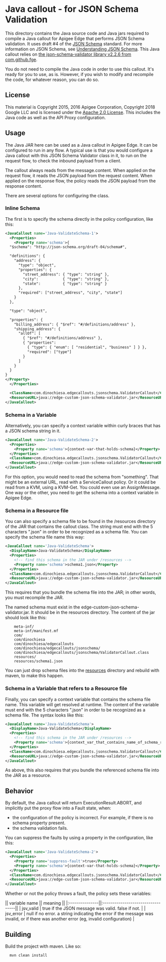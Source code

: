 # Java callout - for JSON Schema Validation

This directory contains the Java source code and Java jars required to
compile a Java callout for Apigee Edge that performs JSON Schema
validation.  It uses draft #4 of the [JSON Schema](https://tools.ietf.org/html/draft-wright-json-schema-00) standard.
For more information on JSON Schema, see [Understanding JSON Schema](https://spacetelescope.github.io/understanding-json-schema/structuring.html). 
This Java callout relies on [the json-schema-validator library v2.2.6 from com.github.fge](https://github.com/daveclayton/json-schema-validator). 

You do not need to compile the Java code in order to use this
callout. It's ready for you to use, as is. However, if you wish to modify and
recompile the code, for whatever reason, you can do so.

## License

This material is Copyright 2015, 2016 Apigee Corporation, Copyright 2018 Google LLC
and is licensed under the [Apache 2.0 License](LICENSE). This includes the Java code as well as the API Proxy configuration. 


## Usage

The Java JAR here can be used as a Java callout in Apigee Edge. It can
be configured to run in any flow. A typical use is that you would
configure a Java callout with this JSON Schema Validator class in it, to
run on the request flow, to check the inbound payload from a client. 

The callout always reads from the message.content. When applied on the
request flow, it reads the JSON payload from the request content. When
applied on the response flow, the policy reads the JSON payload from the
response content.

There are several options for configuring the class.

### Inline Schema

The first is to specify the schema directly in the policy configuration, like this:

```xml
<JavaCallout name='Java-ValidateSchema-1'>
  <Properties>
    <Property name='schema'>{
  "$schema": "http://json-schema.org/draft-04/schema#",

  "definitions": {
    "address": {
      "type": "object",
      "properties": {
        "street_address": { "type": "string" },
        "city":           { "type": "string" },
        "state":          { "type": "string" }
      },
      "required": ["street_address", "city", "state"]
    }
  },

  "type": "object",

  "properties": {
    "billing_address": { "$ref": "#/definitions/address" },
    "shipping_address": {
      "allOf": [
        { "$ref": "#/definitions/address" },
        { "properties":
          { "type": { "enum": [ "residential", "business" ] } },
          "required": ["type"]
        }
      ]
    }
  }
}
</Property>
  </Properties>

  <ClassName>com.dinochiesa.edgecallouts.jsonschema.ValidatorCallout</ClassName>
  <ResourceURL>java://edge-custom-json-schema-validator.jar</ResourceURL>
</JavaCallout>
```

### Schema in a Variable

Alternatively, you can specify a context variable within curly braces that
has a JSON schema string in it. 

```xml
<JavaCallout name='Java-ValidateSchema-2'>
  <Properties>
    <Property name='schema'>{context-var-that-holds-schema}</Property>
  </Properties>
  <ClassName>com.dinochiesa.edgecallouts.jsonschema.ValidatorCallout</ClassName>
  <ResourceURL>java://edge-custom-json-schema-validator.jar</ResourceURL>
</JavaCallout>
```

For this option, you would need to read the schema from "something". That might be an external URL, read with a ServiceCallout policy.  Or it could be read from a KVM, using a KVM-Get.  You could even use an AssignMessage. One way or the other, you need to get the schema into a context variable in Apigee Edge. 


### Schema in a Resource file

You can also specify a schema file to be found in the /resources
directory of the JAR that contains the callout class. The string must
end with the 5 characters ".json" in order to be recognized as a schema
file. You can specify the schema file name this way:

```xml
<JavaCallout name='Java-ValidateSchema'>
  <DisplayName>Java-ValidateSchema</DisplayName>
  <Properties>
    <!-- find this schema in the JAR under /resources -->
    <Property name='schema'>schema1.json</Property>
  </Properties>
  <ClassName>com.dinochiesa.edgecallouts.jsonschema.ValidatorCallout</ClassName>
  <ResourceURL>java://edge-custom-json-schema-validator.jar</ResourceURL>
</JavaCallout>
```

This requires that you bundle the schema file into the JAR; in other words, you must recompile the JAR. 


The named schema must exist in the edge-custom-json-schema-validator.jar.
It should be in the resources directory.  The content of the jar
should look like this: 

        meta-inf/ 
        meta-inf/manifest.mf 
        com/ 
        com/dinochiesa 
        com/dinochiesa/edgecallouts 
        com/dinochiesa/edgecallouts/jsonschema/
        com/dinochiesa/edgecallouts/jsonschema/ValidatorCallout.class 
        resources/
        resources/schema1.json 

You can just drop schema files into the [resources](src/main/resources)
directory and rebuild with maven, to make this happen.


### Schema in a Variable that refers to a Resource file

Finally, you can specify a context variable that contains the schema
file name. This variable will get resolved at runtime. The content of
the variable must end with the 5 characters ".json" in order to be
recognized as a schema file.  The syntax looks like this:

```xml
<JavaCallout name='Java-ValidateSchema'>
  <DisplayName>Java-ValidateSchema</DisplayName>
  <Properties>
    <!-- find this schema in the JAR under /resources -->
    <Property name='schema'>{context_var_that_contains_name_of_schema_resource}</Property>
  </Properties>
  <ClassName>com.dinochiesa.edgecallouts.jsonschema.ValidatorCallout</ClassName>
  <ResourceURL>java://edge-custom-json-schema-validator.jar</ResourceURL>
</JavaCallout>
```

As above, this also requires that you bundle the referenced schema file into the JAR as a resource.

## Behavior

By default, the Java callout will return ExecutionResult.ABORT, and implicitly put the proxy flow into a Fault state, when:

* the configuration of the policy is incorrect. For example, if there is no schema property present.
* the schema validation fails.

You can suppress the faults by using a property in the configuration, like this: 

```xml
<JavaCallout name='Java-ValidateSchema-2'>
  <Properties>
    <Property name='suppress-fault'>true</Property>
    <Property name='schema'>{context-var-that-holds-schema}</Property>
  </Properties>
  <ClassName>com.dinochiesa.edgecallouts.jsonschema.ValidatorCallout</ClassName>
  <ResourceURL>java://edge-custom-json-schema-validator.jar</ResourceURL>
</JavaCallout>
```

Whether or not the policy throws a fault, the policy sets these variables:

|| variable name || meaning ||
|:---------------||:----------------------------------||
| jsv_valid      | true if the JSON message was valid. false if not. |
| jsv_error      | null if no error. a string indicating the error if the message was invalid, or if there was another error (eg, invalid configuration) |



## Building

Build the project with maven.  Like so:

```
  mvn clean install
```


